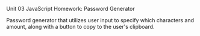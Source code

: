  Unit 03 JavaScript Homework: Password Generator

Password generator that utilizes user input to specify which characters and amount, along with a button to copy to the user's clipboard.
